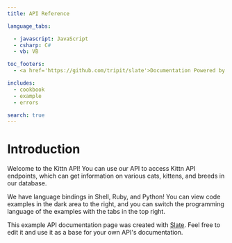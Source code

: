 ```yaml
---
title: API Reference

language_tabs:

  - javascript: JavaScript
  - csharp: C#
  - vb: VB

toc_footers:
  - <a href='https://github.com/tripit/slate'>Documentation Powered by Slate</a>

includes:
  - cookbook
  - example 
  - errors

search: true
---
```


# Introduction

Welcome to the Kittn API! You can use our API to access Kittn API endpoints, which can get information on various cats, kittens, and breeds in our database.

We have language bindings in Shell, Ruby, and Python! You can view code examples in the dark area to the right, and you can switch the programming language of the examples with the tabs in the top right.

This example API documentation page was created with [Slate](https://github.com/tripit/slate). Feel free to edit it and use it as a base for your own API's documentation.